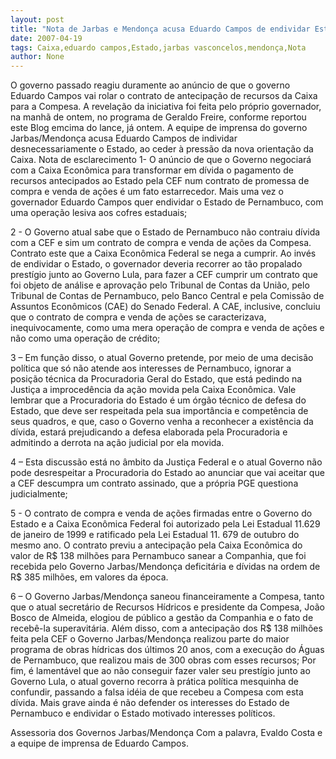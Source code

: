 ```yaml
---
layout: post
title: "Nota de Jarbas e Mendonça acusa Eduardo Campos de endividar Estado com a Caixa sem necessidade"
date: 2007-04-19
tags: Caixa,eduardo campos,Estado,jarbas vasconcelos,mendonça,Nota
author: None
---
```


O governo passado reagiu duramente ao anúncio de que o governo Eduardo Campos vai rolar o contrato de antecipação de recursos da Caixa para a Compesa. A revelação da iniciativa foi feita pelo próprio governador, na manhã de ontem, no programa de Geraldo Freire, conforme reportou este Blog emcima do lance, já ontem.
A equipe de imprensa do governo Jarbas/Mendonça acusa Eduardo Campos de individar desnecessariamente o Estado, ao ceder à pressão da nova orientação da Caixa.
Nota de esclarecimento
1- O anúncio de que o Governo negociará com a Caixa Econômica para transformar em dívida o pagamento de recursos antecipados ao Estado pela CEF num contrato de promessa de compra e venda de ações é um fato estarrecedor. Mais uma vez o governador Eduardo Campos quer endividar o Estado de Pernambuco, com uma operação lesiva aos cofres estaduais;

2 - O Governo atual sabe que o Estado de Pernambuco não contraiu dívida com a CEF e sim um contrato de compra e venda de ações da Compesa. Contrato este que a Caixa Econômica Federal se nega a cumprir. Ao invés de endividar o Estado, o governador deveria recorrer ao tão propalado prestígio junto ao Governo Lula, para fazer a CEF cumprir um contrato que foi objeto de análise e aprovação pelo Tribunal de Contas da União, pelo Tribunal de Contas de Pernambuco, pelo Banco Central e pela Comissão de Assuntos Econômicos (CAE) do Senado Federal. A CAE, inclusive, concluiu que o contrato de compra e venda de ações se caracterizava, inequivocamente, como uma mera operação de compra e venda de ações e não como uma operação de crédito; 

3 – Em função disso, o atual Governo pretende, por meio de uma decisão política que só não atende aos interesses de Pernambuco, ignorar a posição técnica da Procuradoria Geral do Estado, que está pedindo na Justiça a improcedência da ação movida pela Caixa Econômica. Vale lembrar que a Procuradoria do Estado é um órgão técnico de defesa do Estado, que deve ser respeitada pela sua importância e competência de seus quadros, e que, caso o Governo venha a reconhecer a existência da dívida, estará prejudicando a defesa elaborada pela Procuradoria e admitindo a derrota na ação judicial por ela movida.

4 – Esta discussão está no âmbito da Justiça Federal e o atual Governo não pode desrespeitar a Procuradoria do Estado ao anunciar que vai aceitar que a CEF descumpra um contrato assinado, que a própria PGE questiona judicialmente; 

5 - O contrato de compra e venda de ações firmadas entre o Governo do Estado e a Caixa Econômica Federal foi autorizado pela Lei Estadual 11.629 de janeiro de 1999 e ratificado pela Lei Estadual 11. 679 de outubro do mesmo ano. O contrato previu a antecipação pela Caixa Econômica do valor de R$ 138 milhões para Pernambuco sanear a Companhia, que foi recebida pelo Governo Jarbas/Mendonça deficitária e dívidas na ordem de R$ 385 milhões, em valores da época. 

6 – O Governo Jarbas/Mendonça saneou financeiramente a Compesa, tanto que o atual secretário de Recursos Hídricos e presidente da Compesa, João Bosco de Almeida, elogiou de público a gestão da Companhia e o fato de recebê-la superavitária. Além disso, com a antecipação dos R$ 138 milhões feita pela CEF o Governo Jarbas/Mendonça realizou parte do maior programa de obras hídricas dos últimos 20 anos, com a execução do Águas de Pernambuco, que realizou mais de 300 obras com esses recursos;
Por fim, é lamentável que ao não conseguir fazer valer seu prestígio junto ao Governo Lula, o atual governo recorra à prática política mesquinha de confundir, passando a falsa idéia de que recebeu a Compesa com esta dívida. Mais grave ainda é não defender os interesses do Estado de Pernambuco e endividar o Estado motivado interesses políticos. 


Assessoria dos Governos Jarbas/Mendonça
Com a palavra, Evaldo Costa e a equipe de imprensa de Eduardo Campos. 